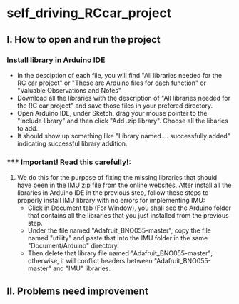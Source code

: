 # self_driving_RCcar_project
 ## I. How to open and run the project
### Install library in Arduino IDE
   * In the desciption of each file, you will find "All libraries needed for the RC car project" or "These are Arduino files for each function" or "Valuable Observations and Notes"
   * Download all the libraries with the description of "All libraries needed for the RC car project" and save those files in your prefered directory.
   * Open Arduino IDE, under Sketch, drag your mouse pointer to the "Include library" and then click "Add .zip library". Choose all the libaries to add.
   * It should show up something like "Library named.... successfully added" indicating successful library addition.

### *** Important! Read this carefully!:
1. We do this for the purpose of fixing the missing libraries that should have been in the IMU zip file from the online websites. After install all the libraries in Arduino IDE in the previous step, follow these steps to properly install IMU library with no errors for implementing IMU:
   * Click in Document tab (For Window), you shall see the Arduino folder that contains all the libraries that you just installed from the previous step.
   * Under the file named "Adafruit_BNO055-master", copy the file named "utility" and paste that into the IMU folder in the same "Document/Arduino" directory.
   * Then delete that library file named "Adafruit_BNO055-master"; otherwise, it will conflict headers between "Adafruit_BNO055-master" and "IMU" libraries.
## II. Problems need improvement
